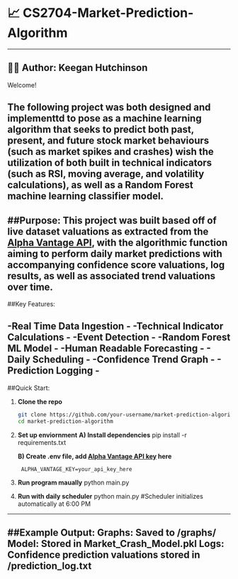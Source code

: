 # 📈 CS2704-Market-Prediction-Algorithm
-----
👨‍💻 Author:
Keegan Hutchinson
------
Welcome!

The following project was both designed and implementtd to pose as a machine learning algorithm that seeks to predict both past, present, and future stock market behaviours (such as market spikes and crashes) wish the utilization of both built in technical indicators (such as RSI, moving average, and volatility calculations), as well as a Random Forest machine learning classifier model.
-----
##Purpose: 
This project was built based off of  live dataset valuations as extracted from the [Alpha Vantage API](https://www.alphavantage.co/documentation/), with the algorithmic function aiming to perform daily market predictions with accompanying confidence score valuations, log results, as well as associated trend valuations over time.
-----
##Key Features:

-**Real Time Data Ingestion** -
-**Technical Indicator Calculations** -
-**Event Detection** - 
-**Random Forest ML Model** - 
-**Human Readable Forecasting** - 
-**Daily Scheduling** - 
-**Confidence Trend Graph** - 
-**Prediction Logging** - 
-----
##Quick Start:
1. **Clone the repo**
   ```bash
   git clone https://github.com/your-username/market-prediction-algorithm.git
   cd market-prediction-algorithm

2. **Set up enviornment**
    **A) Install dependencies**
        pip install -r requirements.txt
    
    **B) Create .env file, add [Alpha Vantage API key](https://www.alphavantage.co/support/#api-key) here**
    
        ALPHA_VANTAGE_KEY=your_api_key_here

3. **Run program maually**
    python main.py

4. **Run with daily scheduler**
    python main.py  #Scheduler initializes automatically at 6:00 PM

-----
##Example Output:
**Graphs:** Saved to /graphs/
**Model:** Stored in Market_Crash_Model.pkl
**Logs:** Confidence prediction valuations stored in /prediction_log.txt
-----




